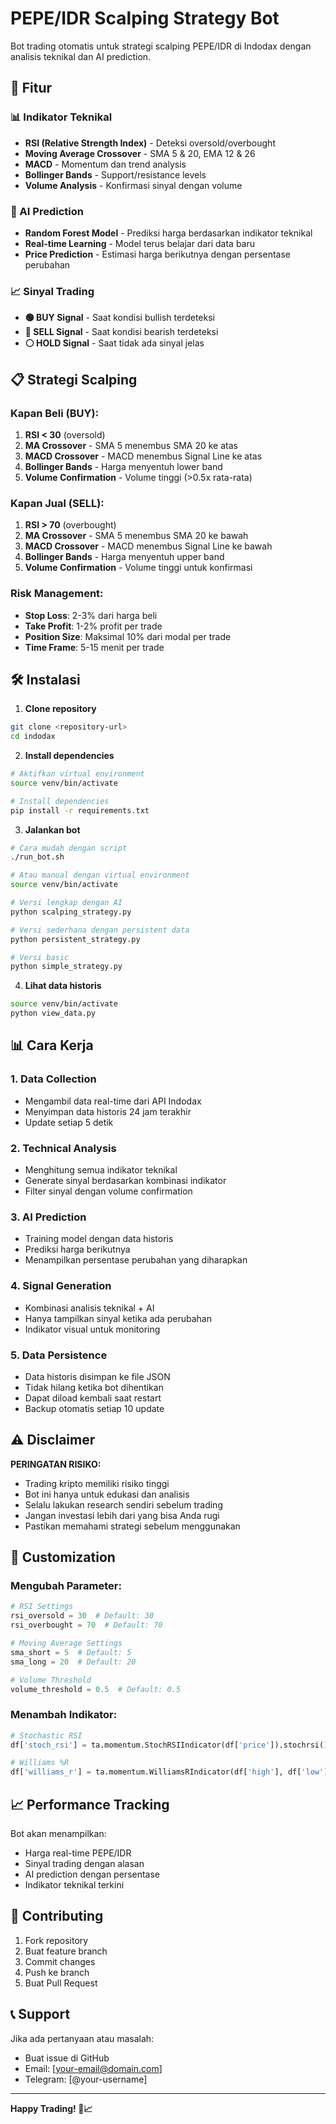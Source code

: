 # PEPE/IDR Scalping Strategy Bot

Bot trading otomatis untuk strategi scalping PEPE/IDR di Indodax dengan analisis teknikal dan AI prediction.

## 🚀 Fitur

### 📊 Indikator Teknikal

- **RSI (Relative Strength Index)** - Deteksi oversold/overbought
- **Moving Average Crossover** - SMA 5 & 20, EMA 12 & 26
- **MACD** - Momentum dan trend analysis
- **Bollinger Bands** - Support/resistance levels
- **Volume Analysis** - Konfirmasi sinyal dengan volume

### 🤖 AI Prediction

- **Random Forest Model** - Prediksi harga berdasarkan indikator teknikal
- **Real-time Learning** - Model terus belajar dari data baru
- **Price Prediction** - Estimasi harga berikutnya dengan persentase perubahan

### 📈 Sinyal Trading

- **🟢 BUY Signal** - Saat kondisi bullish terdeteksi
- **🔴 SELL Signal** - Saat kondisi bearish terdeteksi
- **⚪ HOLD Signal** - Saat tidak ada sinyal jelas

## 📋 Strategi Scalping

### Kapan Beli (BUY):

1. **RSI < 30** (oversold)
2. **MA Crossover** - SMA 5 menembus SMA 20 ke atas
3. **MACD Crossover** - MACD menembus Signal Line ke atas
4. **Bollinger Bands** - Harga menyentuh lower band
5. **Volume Confirmation** - Volume tinggi (>0.5x rata-rata)

### Kapan Jual (SELL):

1. **RSI > 70** (overbought)
2. **MA Crossover** - SMA 5 menembus SMA 20 ke bawah
3. **MACD Crossover** - MACD menembus Signal Line ke bawah
4. **Bollinger Bands** - Harga menyentuh upper band
5. **Volume Confirmation** - Volume tinggi untuk konfirmasi

### Risk Management:

- **Stop Loss**: 2-3% dari harga beli
- **Take Profit**: 1-2% profit per trade
- **Position Size**: Maksimal 10% dari modal per trade
- **Time Frame**: 5-15 menit per trade

## 🛠️ Instalasi

1. **Clone repository**

```bash
git clone <repository-url>
cd indodax
```

2. **Install dependencies**

```bash
# Aktifkan virtual environment
source venv/bin/activate

# Install dependencies
pip install -r requirements.txt
```

3. **Jalankan bot**

```bash
# Cara mudah dengan script
./run_bot.sh

# Atau manual dengan virtual environment
source venv/bin/activate

# Versi lengkap dengan AI
python scalping_strategy.py

# Versi sederhana dengan persistent data
python persistent_strategy.py

# Versi basic
python simple_strategy.py
```

4. **Lihat data historis**

```bash
source venv/bin/activate
python view_data.py
```

## 📊 Cara Kerja

### 1. Data Collection

- Mengambil data real-time dari API Indodax
- Menyimpan data historis 24 jam terakhir
- Update setiap 5 detik

### 2. Technical Analysis

- Menghitung semua indikator teknikal
- Generate sinyal berdasarkan kombinasi indikator
- Filter sinyal dengan volume confirmation

### 3. AI Prediction

- Training model dengan data historis
- Prediksi harga berikutnya
- Menampilkan persentase perubahan yang diharapkan

### 4. Signal Generation

- Kombinasi analisis teknikal + AI
- Hanya tampilkan sinyal ketika ada perubahan
- Indikator visual untuk monitoring

### 5. Data Persistence

- Data historis disimpan ke file JSON
- Tidak hilang ketika bot dihentikan
- Dapat diload kembali saat restart
- Backup otomatis setiap 10 update

## ⚠️ Disclaimer

**PERINGATAN RISIKO:**

- Trading kripto memiliki risiko tinggi
- Bot ini hanya untuk edukasi dan analisis
- Selalu lakukan research sendiri sebelum trading
- Jangan investasi lebih dari yang bisa Anda rugi
- Pastikan memahami strategi sebelum menggunakan

## 🔧 Customization

### Mengubah Parameter:

```python
# RSI Settings
rsi_oversold = 30  # Default: 30
rsi_overbought = 70  # Default: 70

# Moving Average Settings
sma_short = 5  # Default: 5
sma_long = 20  # Default: 20

# Volume Threshold
volume_threshold = 0.5  # Default: 0.5
```

### Menambah Indikator:

```python
# Stochastic RSI
df['stoch_rsi'] = ta.momentum.StochRSIIndicator(df['price']).stochrsi()

# Williams %R
df['williams_r'] = ta.momentum.WilliamsRIndicator(df['high'], df['low'], df['price']).williams_r()
```

## 📈 Performance Tracking

Bot akan menampilkan:

- Harga real-time PEPE/IDR
- Sinyal trading dengan alasan
- AI prediction dengan persentase
- Indikator teknikal terkini

## 🤝 Contributing

1. Fork repository
2. Buat feature branch
3. Commit changes
4. Push ke branch
5. Buat Pull Request

## 📞 Support

Jika ada pertanyaan atau masalah:

- Buat issue di GitHub
- Email: [your-email@domain.com]
- Telegram: [@your-username]

---

**Happy Trading! 🚀📈**
